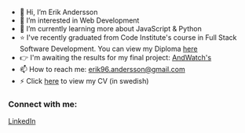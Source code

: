 - 👋 Hi, I’m Erik Andersson
- 👀 I’m interested in Web Development
- 🌱 I’m currently learning more about JavaScript & Python
- ⭐️ I've recently graduated from Code Institute's course in Full Stack Software Development. You can view my Diploma [here](https://www.credential.net/82f07edc-cf0a-4a67-9859-f24807bc3aa6)
- :point_right: I'm awaiting the results for my final project: [AndWatch's](/erikandersson96/portfolio-project-five)
- 📫 How to reach me: erik96.andersson@gmail.com
- :zap: Click [here](https://github.com/erikandersson96/cv/blob/main/cv.pdf) to view my CV (in swedish)

### Connect with me:

[LinkedIn](https://www.linkedin.com/in/erikhopemedia/)

<!---
erikandersson96/erikandersson96 is a ✨ special ✨ repository because its `README.md` (this file) appears on your GitHub profile.
You can click the Preview link to take a look at your changes.
--->
